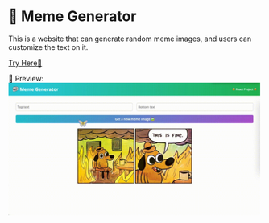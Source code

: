 # 🤡 Meme Generator

This is a website that can generate random meme images, and users can customize the text on it.

[Try Here🔗](https://meme-generator-reactapp-l.netlify.app/)

👀 Preview:
<img src="preview.gif" width="500">

